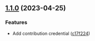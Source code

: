 ## [1.1.0](https://github.com/discoxyz/disco-schemas/compare/v1.0.1...v1.1.0) (2023-04-25)


### Features

* Add contribution credential ([c17f224](https://github.com/discoxyz/disco-schemas/commit/c17f224fa8b0ca136338f026f650a3211327c547))
